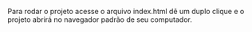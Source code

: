 Para rodar o projeto acesse o arquivo index.html dê um duplo clique e o projeto abrirá no navegador padrão de seu computador.

